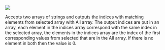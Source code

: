 ﻿
![](https://lh4.googleusercontent.com/HMGhoWni1E5vA91_RcPS36KwswAjNY1FKp5ve0s2qyi5Jd9t252S4vjqHlkFK6P66s98Bypqy131htsniuGG13PgREKHsE9WfXrQfZRlzg-FRul7pLI0nhYN1CWZ7s--H4qx34IP)

Accepts two arrays of strings and outputs the indices with matching elements from selected array with All array. The output indices are put in an array, each element in the indices array correspond with the same index in the selected array, the elements in the indices array are the index of the first corresponding values from selected that are in the All array. If there is no element in both then the value is 0.
